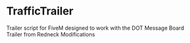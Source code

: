 # TrafficTrailer
Trailer script for FiveM designed to work with the DOT Message Board Trailer from Redneck Modifications
